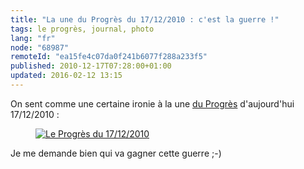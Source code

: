 ```yaml
---
title: "La une du Progrès du 17/12/2010 : c'est la guerre !"
tags: le progrès, journal, photo
lang: "fr"
node: "68987"
remoteId: "ea15fe4c07da0f241b6077f288a233f5"
published: 2010-12-17T07:28:00+01:00
updated: 2016-02-12 13:15
---
```


On sent comme une certaine ironie à la une [du Progrès](http://www.leprogres.fr/) d'aujourd'hui 17/12/2010 :

<figure class="object-center"><a href="/images/le-progres-du-17-12-2010.jpg"><img loading="lazy" src="/images//le-progres-du-17-12-2010.jpg" alt="Le Progrès du 17/12/2010">
</a></figure>

Je me demande bien qui va gagner cette guerre ;-)

